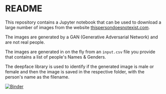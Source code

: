 # README

This repository contains a Jupyter notebook that can be used to download a large number of images from the website [thispersondoesnotexist.com](https://thispersondoesnotexist.com/). 

The images are generated by a GAN (Generative Adversarial Network) and are not real people. 

The images are generated in on the fly from an `input.csv` file you provide that contains a list of people's Names & Genders.

The deepface library is used to identify if the generated image is male or female and then the image is saved in the respective folder, with the person's name as the filename.

[![Binder](https://mybinder.org/badge_logo.svg)](https://mybinder.org/v2/gh/serp-ai/bulk-generate-persona-images/HEAD?urlpath=https%3A%2F%2Fgithub.com%2Fserp-ai%2Fbulk-generate-persona-images-thispersondoesnotexist%2Fblob%2Fmain%2Fbulk-download-images.ipynb)
